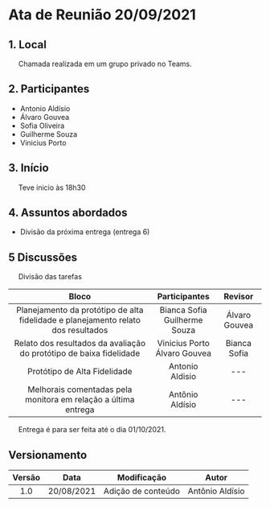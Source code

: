 # Ata de Reunião 20/09/2021

## 1. Local
<p style="text-indent: 20px; align = "justify">
Chamada realizada em um grupo privado no Teams.
</p>


## 2. Participantes
- Antonio Aldísio
- Álvaro  Gouvea 
- Sofia  Oliveira
- Guilherme  Souza
- Vinicius Porto


## 3. Início
<p style="text-indent: 20px; align = "justify">
Teve inicio às 18h30
</p>

## 4. Assuntos abordados

- Divisão da próxima entrega (entrega 6)


## 5 Discussões

<p style="text-indent: 20px; align = "justify">
Divisão das tarefas
</p>

<center>

| Bloco | Participantes| Revisor |
|:--:|:--:|:--:|
| Planejamento da protótipo de alta fidelidade e planejamento relato dos resultados| Bianca Sofia <br> Guilherme Souza  | Álvaro  Gouvea|
| Relato dos resultados da avaliação do protótipo de baixa fidelidade | Vinicius Porto <br> Álvaro  Gouvea| Bianca Sofia|
|Protótipo de Alta Fidelidade| Antonio Aldisio| --- | 
| Melhorais comentadas pela monitora em relação a última entrega|  Antônio Aldísio |  --- |




</center>


<p style="text-indent: 20px; align = "justify">
Entrega é para ser feita até o dia 01/10/2021.
</p>



## Versionamento
<center>

| Versão | Data | Modificação | Autor |
|:--:|:--:|:--:|:--:|
| 1.0  | 20/08/2021 | Adição de conteúdo | Antônio Aldísio |


</center>
